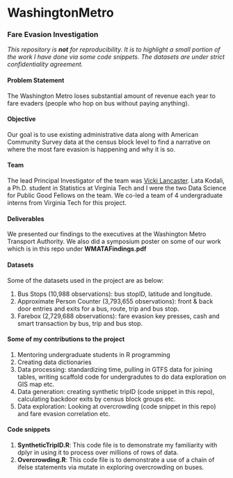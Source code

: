 # WashingtonMetro
### Fare Evasion Investigation

*This repository is **not** for reproducibility. It is to highlight a small portion of the work I have done via some code snippets. The datasets are under strict confidentiality agreement.*

#### Problem Statement
The Washington Metro loses substantial amount of revenue each year to fare evaders (people who hop on bus without paying anything).

#### Objective
Our goal is to use existing administrative data along with American Community Survey data at the census block level to find a narrative on where the most fare evasion is happening and why it is so.

#### Team
The lead Principal Investigator of the team was [Vicki Lancaster](https://www.bi.vt.edu/faculty/Vicki-Lancaster). Lata Kodali, a Ph.D. student in Statistics at Virginia Tech and I were the two Data Science for Public Good Fellows on the team. We co-led a team of 4 undergraduate interns from Virginia Tech for this project.

#### Deliverables
We presented our findings to the executives at the Washington Metro Transport Authority. We also did a symposium poster on some of our work which is in this repo under **WMATAFindings.pdf**

#### Datasets

Some of the datasets used in the project are as below:
1. Bus Stops (10,988 observations): bus stopID, latitude and longitude.
2. Approximate Person Counter (3,793,655 observations): front & back door entries and exits for a bus, route, trip and bus stop.
3. Farebox (2,729,688 observations): fare evasion key presses, cash and smart transaction by bus, trip and bus stop.

#### Some of my contributions to the project

1. Mentoring undergraduate students in R programming
2. Creating data dictionaries
3. Data processing: standardizing time, pulling in GTFS data for joining tables, writing scaffold code for undergradutes to do data exploration on GIS map etc.
4. Data generation: creating synthetic tripID (code snippet in this repo), calculating backdoor exits by census block groups etc.
5. Data exploration: Looking at overcrowding (code snippet in this repo) and fare evasion correlation etc. 

#### Code snippets

1. **SyntheticTripID.R**: This code file is to demonstrate my familiarity with dplyr in using it to process over millions of rows of data.
2. **Overcrowding.R**: This code file is to demonstrate a use of a chain of ifelse statements via mutate in exploring overcrowding on buses.


